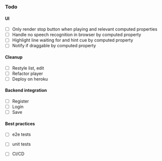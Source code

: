 ### Todo

#### UI
- [ ] Only render stop button when playing and relevant computed properties
- [ ] Handle no speech recognition in browser by computed property
- [ ] Highlight line waiting for and hint cue by computed property
- [ ] Notify if draggable by computed property

#### Cleanup
- [ ] Restyle list, edit 
- [ ] Refactor player
- [ ] Deploy on heroku

#### Backend integration
- [ ] Register
- [ ] Login
- [ ] Save

#### Best practices
- [ ] e2e tests
- [ ] unit tests
- [ ] CI/CD

